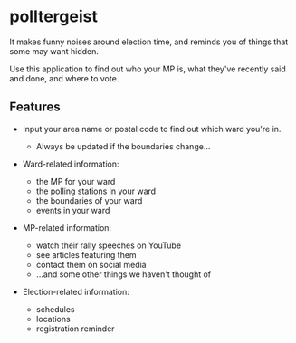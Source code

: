 # polltergeist

It makes funny noises around election time, and reminds you of things that 
some may want hidden.

Use this application to find out who your MP is, what they've recently said 
and done, and where to vote.

## Features

* Input your area name or postal code to find out which ward you're in.
  * Always be updated if the boundaries change...

* Ward-related information:
  * the MP for your ward
  * the polling stations in your ward
  * the boundaries of your ward
  * events in your ward

* MP-related information:
  * watch their rally speeches on YouTube
  * see articles featuring them
  * contact them on social media
  * ...and some other things we haven't thought of

* Election-related information:
  * schedules
  * locations
  * registration reminder

